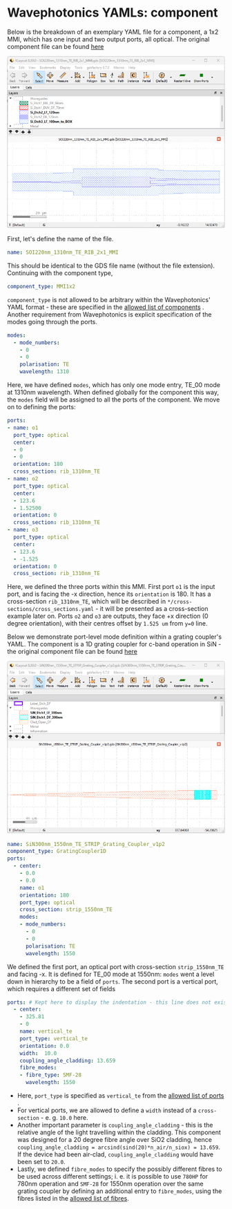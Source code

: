 # Wavephotonics YAMLs: component

Below is the breakdown of an exemplary YAML file for a component, a 1x2 MMI, which has one input and two output ports, all optical. The original component file can be found [here](../../Si_220nm_active/components/SOI220nm_1310nm_TE_RIB_2x1_MMI.yaml)

<img src="../_static/SOI220nm_1310nm_TE_RIB_2x1MMI.png" class="align-center" width="600" alt="image" />

First, let's define the name of the file.

``` yaml
name: SOI220nm_1310nm_TE_RIB_2x1_MMI
```

This should be identical to the GDS file name (without the file extension). Continuing with the component type,

``` yaml
component_type: MMI1x2                 
```

`component_type` is not allowed to be arbitrary within the Wavephotonics' YAML format - these are specified in the [allowed list of components](../references/components_list.md) . Another requirement from Wavephotonics is explicit specification of the modes going through the ports.

``` yaml
modes:                                 
  - mode_numbers:                        
    - 0                                     
    - 0
    polarisation: TE                     
    wavelength: 1310                     
```

Here, we have defined `modes`, which has only one mode entry, TE_00 mode at 1310nm wavelength. When defined globally for the component this way, the `modes` field will be assigned to all the ports of the component. We move on to defining the ports:

``` yaml
ports:                                 
- name: o1                               
  port_type: optical                     
  center:                                 
  - 0                                      
  - 0
  orientation: 180                        
  cross_section: rib_1310nm_TE
- name: o2                                                   
  port_type: optical                        
  center:                                 
  - 123.6
  - 1.52500
  orientation: 0                                        
  cross_section: rib_1310nm_TE         
- name: o3
  port_type: optical
  center:
  - 123.6
  - -1.525
  orientation: 0
  cross_section: rib_1310nm_TE
```

Here, we defined the three ports within this MMI. First port `o1` is the input port, and is facing the -x direction, hence its `orientation` is 180. It has a cross-section `rib_1310nm_TE`, which will be described in `*/cross-sections/cross_sections.yaml` - it will be presented as a cross-section example later on. Ports `o2` and `o3` are outputs, they face +x direction (0 degree orientation), with their centres offset by `1.525 um` from `y=0` line.

Below we demonstrate port-level mode definition within a grating coupler's YAML. The component is a 1D grating coupler for c-band operation in SiN - the original component file can be found [here](../../SiN_300nm/components/SiN300nm_1550nm_TE_STRIP_Grating_Coupler_v1p2.yaml)

<img src="../_static/SiN300nm_1550nm_TE_STRIP_Grating_Coupler_v1p2.png" class="align-center" width="600" alt="image" />

``` yaml
name: SiN300nm_1550nm_TE_STRIP_Grating_Coupler_v1p2   
component_type: GratingCoupler1D                      
ports:                                                
  - center:                                            
    - 0.0
    - 0.0
    name: o1                                            
    orientation: 180
    port_type: optical
    cross_section: strip_1550nm_TE                  
    modes:                                              
    - mode_numbers:                                      
      - 0                                                   
      - 0
      polarisation: TE                                      
      wavelength: 1550                                       
```

We defined the first port, an optical port with cross-section `strip_1550nm_TE` and facing -x. It is defined for TE_00 mode at 1550nm: `modes` went a level down in hierarchy to be a field of `ports`. The second port is a vertical port, which requires a different set of fields

``` yaml
ports: # Kept here to display the indentation - this line does not exist in the original file
  - center:                                             
    - 325.81                                              
    - 0
    name: vertical_te                                  
    port_type: vertical_te                             
    orientation: 0.0                                 
    width:  10.0                                  
    coupling_angle_cladding: 13.659
    fibre_modes:                                        
    - fibre_type: SMF-28                                  
      wavelength: 1550                                    
```

- Here, `port_type` is specified as `vertical_te` from the [allowed list of ports](../references/ports_list.md) .
- For vertical ports, we are allowed to define a `width` instead of a `cross-section` - e. g. `10.0` here.
- Another important parameter is `coupling_angle_cladding` - this is the relative angle of the light travelling within the cladding. This component was designed for a 20 degree fibre angle over SiO2 cladding, hence `coupling_angle_cladding = arcsind(sind(20)*n_air/n_siox) = 13.659`. If the device had been air-clad, `coupling_angle_cladding` would have been set to `20.0`.
- Lastly, we defined `fibre_modes` to specify the possibly different fibres to be used across different settings; i. e. it is possible to use `780HP` for 780nm operation and `SMF-28` for 1550nm operation over the same grating coupler by defining an additional entry to `fibre_modes`, using the fibres listed in the [allowed list of fibres](../references/fibres_list.md).